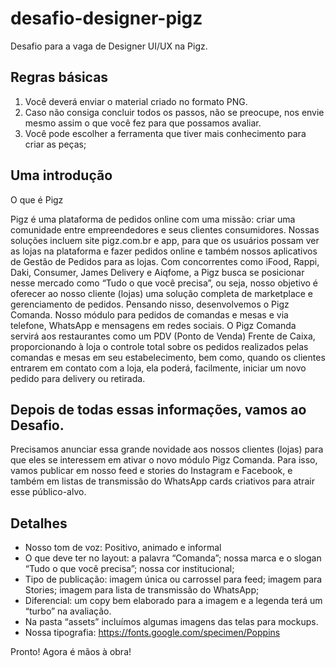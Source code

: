 # desafio-designer-pigz
Desafio para a vaga de Designer UI/UX na Pigz.


## Regras básicas
1. Você deverá enviar o material criado no formato PNG.
2. Caso não consiga concluir todos os passos, não se preocupe, nos envie mesmo assim o que você fez para que possamos avaliar.
3. Você pode escolher a ferramenta que tiver mais conhecimento para criar as peças;

## Uma introdução
O que é Pigz

Pigz é uma plataforma de pedidos online com uma missão: criar uma comunidade entre empreendedores e seus clientes consumidores. Nossas soluções incluem site pigz.com.br e app, para que os usuários possam ver as lojas na plataforma e fazer pedidos online e também nossos aplicativos de Gestão de Pedidos para as lojas. Com concorrentes como iFood, Rappi, Daki, Consumer,  James Delivery e Aiqfome, a Pigz busca se posicionar nesse mercado como “Tudo o que você precisa”, ou seja, nosso objetivo é oferecer ao nosso cliente (lojas) uma solução completa de marketplace e gerenciamento de pedidos.
Pensando nisso, desenvolvemos o Pigz Comanda. Nosso módulo para pedidos de comandas e mesas e via telefone, WhatsApp e mensagens em redes sociais. O Pigz Comanda servirá aos restaurantes como um PDV (Ponto de Venda) Frente de Caixa, proporcionando à loja o controle total sobre os pedidos realizados pelas comandas e mesas em seu estabelecimento, bem como, quando os clientes entrarem em contato com a loja, ela poderá, facilmente, iniciar um novo pedido para delivery ou retirada.


## Depois de todas essas informações, vamos ao Desafio.
Precisamos anunciar essa grande novidade aos nossos clientes (lojas) para que eles se interessem em ativar o novo módulo Pigz Comanda. Para isso, vamos publicar em nosso feed e stories do Instagram e Facebook, e também em listas de transmissão do WhatsApp cards criativos para atrair esse público-alvo.

## Detalhes
- Nosso tom de voz: Positivo, animado e informal
- O que deve ter no layout: a palavra “Comanda”; nossa marca e o slogan “Tudo o que você precisa”; nossa cor institucional;
- Tipo de publicação: imagem única ou carrossel para feed; imagem para Stories; imagem para lista de transmissão do WhatsApp;
- Diferencial: um copy bem elaborado para a imagem e a legenda terá um “turbo” na avaliação.
- Na pasta “assets” incluímos algumas imagens das telas para mockups.
- Nossa tipografia: https://fonts.google.com/specimen/Poppins



Pronto! Agora é mãos à obra!
